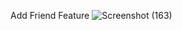 Add Friend Feature
![Screenshot (163)](https://github.com/rutujaupase13/JavaScript-Projects/assets/125637120/99e75676-4d88-4bb9-958b-9fb83a447a5a)





